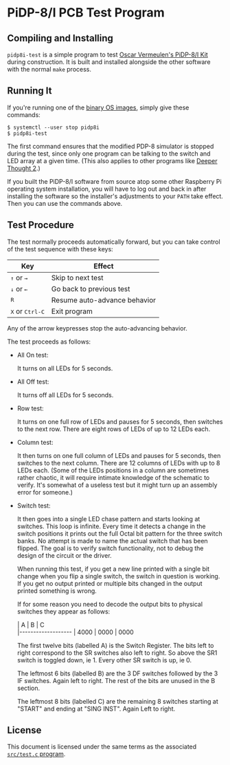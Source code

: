 # PiDP-8/I PCB Test Program


## Compiling and Installing

`pidp8i-test` is a simple program to test [Oscar Vermeulen's PiDP-8/I
Kit][project] during construction. It is built and installed alongside
the other software with the normal `make` process.


## Running It

If you're running one of the [binary OS images][devhome], simply give
these commands:

    $ systemctl --user stop pidp8i
    $ pidp8i-test

The first command ensures that the modified PDP-8 simulator is stopped
during the test, since only one program can be talking to the switch and
LED array at a given time. (This also applies to other programs like
[Deeper Thought 2][dt2].)

If you built the PiDP-8/I software from source atop some other Raspberry
Pi operating system installation, you will have to log out and back in
after installing the software so the installer's adjustments to your
`PATH` take effect. Then you can use the commands above.


## Test Procedure

The test normally proceeds automatically forward, but you can take
control of the test sequence with these keys:

| Key                               | Effect
| --------------------------------- | ------
| <kbd>↑</kbd> or <kbd>→</kbd>      | Skip to next test
| <kbd>↓</kbd> or <kbd>←</kbd>      | Go back to previous test 
| <kbd>R</kbd>                      | Resume auto-advance behavior
| <kbd>X</kbd> or <kbd>Ctrl-C</kbd> | Exit program

Any of the arrow keypresses stop the auto-advancing behavior.

The test proceeds as follows:

*   All On test:

    It turns on all LEDs for 5 seconds.

*   All Off test:

    It turns off all LEDs for 5 seconds.

*   Row test:

    It turns on one full row of LEDs and pauses for 5 seconds, then
    switches to the next row.  There are eight rows of LEDs of up to 12
    LEDs each.

*   Column test:

    It then turns on one full column of LEDs and pauses for 5 seconds,
    then switches to the next column.  There are 12 columns of LEDs with
    up to 8 LEDs each.  (Some of the LEDs positions in a column are
    sometimes rather chaotic, it will require intimate knowledge of the
    schematic to verify.  It's somewhat of a useless test but it might
    turn up an assembly error for someone.)

*   Switch test:

    It then goes into a single LED chase pattern and starts looking at
    switches.  This loop is infinite.  Every time it detects a change in
    the switch positions it prints out the full Octal bit pattern for
    the three switch banks.  No attempt is made to name the actual
    switch that has been flipped.  The goal is to verify switch
    functionality, not to debug the design of the circuit or the driver.

    When running this test, if you get a new line printed with a single
    bit change when you flip a single switch, the switch in question is
    working.  If you get no output printed or multiple bits changed in
    the output printed something is wrong.

    If for some reason you need to decode the output bits to physical
    switches they appear as follows:

    | A    | B    | C   
    |-------------------
    | 4000 | 0000 | 0000

    The first twelve bits (labelled A) is the Switch Register.  The bits
    left to right correspond to the SR switches also left to right.  So
    above the SR1 switch is toggled down, ie 1.  Every other SR switch
    is up, ie 0.

    The leftmost 6 bits (labelled B) are the 3 DF switches followed by
    the 3 IF switches.  Again left to right.  The rest of the bits are
    unused in the B section.

    The leftmost 8 bits (labelled C) are the remaining 8 switches
    starting at "START" and ending at "SING INST".  Again Left to right.


## License

This document is licensed under the same terms as the associated
[`src/test.c` program][program].


[devhome]: https://tangentsoft.com/pidp8i/
[project]: http://obsolescence.wix.com/obsolescence#!pidp-8
[dt2]:     https://github.com/VentureKing/Deeper-Thought-2
[program]: https://tangentsoft.com/pidp8i/doc/trunk/src/test.c
